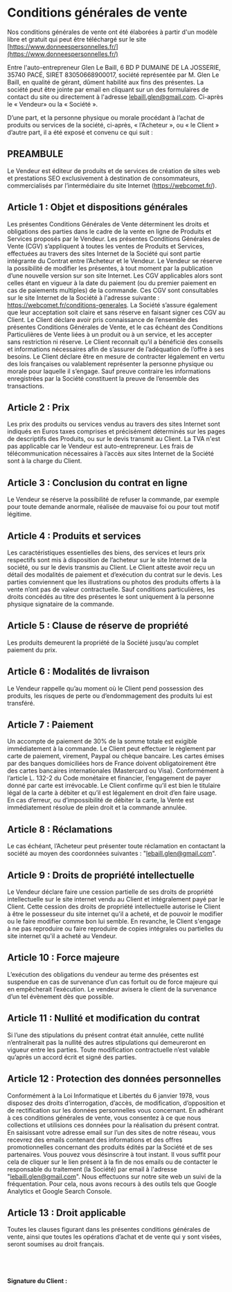 # Conditions générales de vente
        

Nos conditions générales de vente ont été élaborées à partir d'un modèle libre et gratuit qui peut
être téléchargé sur le site [https://www.donneespersonnelles.fr/](https://www.donneespersonnelles.fr/)
          

Entre l'auto-entrepreneur Glen Le Baill, 6 BD P DUMAINE DE LA JOSSERIE, 35740 PACÉ, SIRET 83050668900017, société représentée par M. Glen Le Baill, en
qualité de gérant, dûment habilité aux fins des présentes. La société peut être jointe par email en
cliquant sur un des formulaires de contact du site ou directement à l'adresse lebaill.glen@gmail.com. Ci-après le « Vendeur» ou la « Société ».

D’une part, et la personne physique ou morale procédant à l’achat de produits ou services de la société, ci-après, « l’Acheteur », ou « le Client » d’autre part, il a été exposé et convenu ce qui suit :


## PREAMBULE

Le Vendeur est éditeur de produits et de services de création de sites web et prestations SEO exclusivement à destination
de consommateurs, commercialisés par l’intermédiaire du site Internet (<a href="https://webcomet.fr/">https://webcomet.fr/</a>).


## Article 1 : Objet et dispositions générales

Les présentes Conditions Générales de Vente déterminent les droits et obligations des parties
dans le cadre de la vente en ligne de Produits et Services proposés par le Vendeur.
Les présentes Conditions Générales de Vente (CGV) s’appliquent à toutes les ventes de Produits et Services,
effectuées au travers des sites Internet de la Société qui sont partie intégrante du Contrat entre
l’Acheteur et le Vendeur. Le Vendeur se réserve la possibilité de modifier les présentes, à tout
moment par la publication d’une nouvelle version sur son site Internet. Les CGV applicables alors
sont celles étant en vigueur à la date du paiement (ou du premier paiement en cas de paiements
multiples) de la commande. Ces CGV sont consultables sur le site Internet de la Société à
l'adresse suivante : <a href="https://webcomet.fr/conditions-generales">https://webcomet.fr/conditions-generales</a>. La Société s’assure également que leur acceptation soit claire et sans
réserve en faisant signer ces CGV au Client. Le Client déclare avoir pris
connaissance de l’ensemble des présentes Conditions Générales de Vente, et le cas échéant des
Conditions Particulières de Vente liées à un produit ou à un service, et les accepter sans restriction
ni réserve. Le Client reconnaît qu’il a bénéficié des conseils et informations nécessaires afin de
s’assurer de l’adéquation de l’offre à ses besoins. Le Client déclare être en mesure de contracter
légalement en vertu des lois françaises ou valablement représenter la personne physique ou
morale pour laquelle il s’engage. Sauf preuve contraire les informations enregistrées par la Société
constituent la preuve de l’ensemble des transactions.


## Article 2 : Prix

Les prix des produits ou services vendus au travers des sites Internet sont indiqués en Euros taxes comprises et
précisément déterminés sur les pages de descriptifs des Produits, ou sur le devis transmit au Client. La TVA n'est pas applicable car le Vendeur est auto-entrepreneur. Les frais de télécommunication nécessaires à l’accès aux sites
Internet de la Société sont à la charge du Client.



## Article 3 : Conclusion du contrat en ligne

Le Vendeur se réserve la possibilité de refuser la
commande, par exemple pour toute demande anormale, réalisée de mauvaise foi ou pour tout
motif légitime.


## Article 4 : Produits et services

Les caractéristiques essentielles des biens, des services et leurs prix respectifs sont mis à
disposition de l’acheteur sur le site Internet de la société, ou sur le devis transmis au Client. Le Client atteste avoir reçu un détail
des modalités de paiement et d’exécution du contrat sur le devis. Les parties
conviennent que les illustrations ou photos des produits offerts à la vente n’ont pas de valeur
contractuelle. Sauf conditions
particulières, les droits concédés au titre des présentes le sont uniquement à la personne physique
signataire de la commande.


## Article 5 : Clause de réserve de propriété

Les produits demeurent la propriété de la Société jusqu’au complet paiement du prix.


## Article 6 : Modalités de livraison

Le Vendeur rappelle qu’au moment où le Client pend possession des
produits, les risques de perte ou d’endommagement des produits lui est transféré.


## Article 7 : Paiement

Un accompte de paiement de 30% de la somme totale est exigible immédiatement à la commande. Le Client peut effectuer le règlement par carte de paiement, virement, Paypal ou chèque bancaire.
Les cartes émises par des banques domiciliées hors de France doivent obligatoirement être des
cartes bancaires internationales (Mastercard ou Visa). Conformément à l’article L. 132-2 du Code monétaire et financier,
l’engagement de payer donné par carte est irrévocable. Le Client confirme qu’il est bien le titulaire légal de la carte à débiter et qu’il est légalement
en droit d’en faire usage. En cas d’erreur, ou d’impossibilité de débiter la carte, la Vente est
immédiatement résolue de plein droit et la commande annulée.
        

## Article 8 : Réclamations

Le cas échéant, l’Acheteur peut présenter toute réclamation en contactant la société au moyen des
coordonnées suivantes : "lebaill.glen@gmail.com".
        

## Article 9 : Droits de propriété intellectuelle

<!-- Les marques, noms de domaines, produits, logiciels, images, vidéos, textes ou plus généralement
toute information objet de droits de propriété intellectuelle sont et restent la propriété exclusive du
Vendeur. Aucune cession de droits de propriété intellectuelle n’est réalisée au travers des
présentes CGV. Toute reproduction totale ou partielle, modification ou utilisation de ces biens pour
quelque motif que ce soit est strictement interdite. -->
Le Vendeur déclare faire une cession partielle de ses droits de propriété intellectuelle sur le site internet vendu au Client et intégralement payé par le Client. Cette cession des droits de propriété intellectuelle autorise le Client à être le possesseur du site internet qu'il a acheté, et de pouvoir le modifier ou le faire modifier comme bon lui semble. En revanche, le Client s'engage à ne pas reproduire ou faire reproduire de copies intégrales ou partielles du site internet qu'il a acheté au Vendeur.
        

## Article 10 : Force majeure

L’exécution des obligations du vendeur au terme des présentes est suspendue en cas de
survenance d’un cas fortuit ou de force majeure qui en empêcherait l’exécution. Le vendeur
avisera le client de la survenance d’un tel évènement dès que possible.
        

## Article 11 : Nullité et modification du contrat

Si l’une des stipulations du présent contrat était annulée, cette nullité n’entraînerait pas la nullité
des autres stipulations qui demeureront en vigueur entre les parties. Toute modification
contractuelle n’est valable qu’après un accord écrit et signé des parties.
        

## Article 12 : Protection des données personnelles

Conformément à la Loi Informatique et Libertés du 6 janvier 1978, vous disposez des droits
d’interrogation, d’accès, de modification, d’opposition et de rectification sur les données
personnelles vous concernant. En adhérant à ces conditions générales de vente, vous consentez
à ce que nous collections et utilisions ces données pour la réalisation du présent contrat. En
saisissant votre adresse email sur l’un des sites de notre réseau, vous recevrez des emails
contenant des informations et des offres promotionnelles concernant des produits édités par la
Société et de ses partenaires. Vous pouvez vous désinscrire à tout instant. Il vous suffit pour cela
de cliquer sur le lien présent à la fin de nos emails ou de contacter le responsable du traitement (la
Société) par email à l'adresse "lebaill.glen@gmail.com". Nous effectuons sur notre site web un suivi de la fréquentation.
Pour cela, nous avons recours à des outils tels que Google Analytics et Google Search Console.
        

## Article 13 : Droit applicable

Toutes les clauses figurant dans les présentes conditions générales de vente, ainsi que toutes les
opérations d’achat et de vente qui y sont visées, seront soumises au droit français.

<br><br>

#### Signature du Client :

<br><br>
        